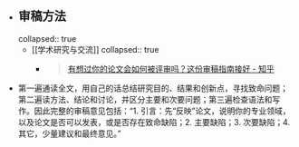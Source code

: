 - ## 审稿方法
  collapsed:: true
	- [[学术研究与交流]]
	  collapsed:: true
		- >[有想过你的论文会如何被评审吗？这份审稿指南接好 - 知乎](https://zhuanlan.zhihu.com/p/55376471)
- 第一遍通读全文，用自己的话总结研究目的、结果和创新点，寻找致命问题；第二遍读方法、结论和讨论，并区分主要和次要问题；第三遍检查语法和写作。因此完整的审稿意见包括：“1. 引言：先“反映”论文，说明你的专业领域，以及论文是否可以发表，或是否存在致命缺陷；2. 主要缺陷；3. 次要缺陷；4. 其它，少量建议和最终意见。”